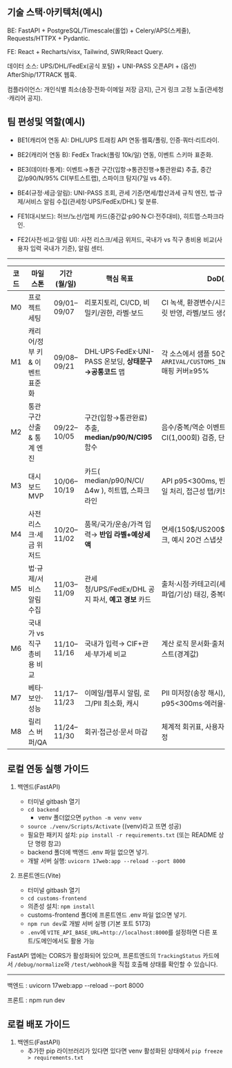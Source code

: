 ## 기술 스택·아키텍처(예시)

BE: FastAPI + PostgreSQL/Timescale(롤업) + Celery/APS(스케줄), Requests/HTTPX + Pydantic.

FE: React + Recharts/visx, Tailwind, SWR/React Query.

데이터 소스: UPS/DHL/FedEx(공식 포털) + UNI-PASS 오픈API + (옵션) AfterShip/17TRACK 웹훅. 

컴플라이언스: 개인식별 최소(송장·전화·이메일 저장 금지), 근거 링크 고정 노출(관세청·캐리어 공지).

## 팀 편성및 역할(예시)

- BE1(캐리어 연동 A): DHL/UPS 트래킹 API 연동·웹훅/폴링, 인증·쿼터·리트라이.

- BE2(캐리어 연동 B): FedEx Track(폴링 10k/일) 연동, 이벤트 스키마 표준화. 

- BE3(데이터·통계): 이벤트→통관 구간(입항→통관진행→통관완료) 추출, 중간값/p90/N/95% CI(부트스트랩), 스파이크 탐지(7일 vs 4주).

- BE4(규정·세금·알림): UNI-PASS 조회, 관세 기준/면세/합산과세 규칙 엔진, 법·규제/서비스 알림 수집(관세청·UPS/FedEx/DHL) 및 분류. 

- FE1(대시보드): 허브/노선/업체 카드(중간값·p90·N·CI·전주대비), 히트맵·스파크라인.

- FE2(사전·비교·알림 UI): 사전 리스크/세금 위저드, 국내가 vs 직구 총비용 비교(사용자 입력 국내가 기준), 알림 센터.

---

| 코드 | 마일스톤               | 기간(월/일)     | 핵심 목표                                       | DoD(요약)                                                           |
| -- | ------------------ | ----------- | ------------------------------------------- | ----------------------------------------------------------------- |
| M0 | 프로젝트 세팅            | 09/01–09/07 | 리포지토리, CI/CD, 비밀키/권한, 라벨·보드                 | CI 녹색, 환경변수/시크릿 정리, 이슈 템플릿 반영, 라벨/보드 생성                           |
| M1 | 캐리어/정부 키 & 이벤트 표준화 | 09/08–09/21 | DHL·UPS·FedEx·UNI-PASS 온보딩, **상태문구→공통코드** 맵 | 각 소스에서 샘플 50건 수집, `ARRIVAL/CUSTOMS_IN_PROGRESS/CLEARED` 매핑 커버≥95% |
| M2 | 통관구간 산출 & 통계 엔진    | 09/22–10/05 | 구간(입항→통관완료) 추출, **median/p90/N/CI95** 함수    | 음수/중복/역순 이벤트 방어, 부트스트랩 CI(1,000회) 검증, 단위테스트 p95<1s                |
| M3 | 대시보드 MVP           | 10/06–10/19 | 카드( median/p90/N/CI/Δ4w ), 히트맵, 스파크라인       | API p95<300ms, 빈·저신뢰(N<30) 스타일 처리, 접근성 탭/키보드 동작                   |
| M4 | 사전 리스크·세금 위저드      | 10/20–11/02 | 품목/국가/운송/가격 입력→ **반입 라벨+예상세액**              | 면세(150\$/US200\$) 규칙 반영·출처 링크, 예시 20건 스냅샷 리포트                     |
| M5 | 법·규제/서비스 알림 수집     | 11/03–11/09 | 관세청/UPS/FedEx/DHL 공지 파서, **예고 경보** 카드       | 출처·시점·카테고리(세금/서류/검역/운임/파업/기상) 태깅, 중복머지 규칙                         |
| M6 | 국내가 vs 직구 총비용 비교   | 11/10–11/16 | 국내가 입력→ CIF+관세·부가세 비교                       | 계산 로직 문서화·출처 링크, 10건 회귀테스트(경계값)                                   |
| M7 | 베타·보안·성능           | 11/17–11/23 | 이메일/웹푸시 알림, 로그/PII 최소화, 캐시                  | PII 미저장(송장 해시), 알림 쿨다운, p95<300ms·에러율<1%                          |
| M8 | 릴리스 버퍼/QA          | 11/24–11/30 | 회귀·접근성·문서 마감                                | 체계적 회귀표, 사용자 가이드/면책·근거 고정                                         |

## 로컬 연동 실행 가이드

1. 백엔드(FastAPI)
   - 터미널 gitbash 열기
   - `cd backend`
	 - venv 폴더없으면 `python -m venv venv`
   - `source ./venv/Scripts/Activate` ((venv)라고 뜨면 성공)
   - 필요한 패키지 설치: `pip install -r requirements.txt` (또는 README 상단 명령 참고)
   - backend 폴더에 백엔드 .env 파일 없으면 넣기.
   - 개발 서버 실행: `uvicorn 17web:app --reload --port 8000`

2. 프론트엔드(Vite)
   - 터미널 gitbash 열기
   - `cd customs-frontend`
   - 의존성 설치: `npm install`
   - customs-frontend 폴더에 프론트엔드 .env 파일 없으면 넣기.
   - `npm run dev`로 개발 서버 실행 (기본 포트 5173)
   - `.env`에 `VITE_API_BASE_URL=http://localhost:8000`를 설정하면 다른 포트/도메인에서도 활용 가능

FastAPI 앱에는 CORS가 활성화되어 있으며, 프론트엔드의 `TrackingStatus` 카드에서 `/debug/normalize`와 `/test/webhook`을 직접 호출해 상태를 확인할 수 있습니다.

---

백엔드 : uvicorn 17web:app --reload --port 8000

프론트 : npm run dev

## 로컬 배포 가이드
1. 백엔드(FastAPI)
   - 추가한 pip 라이브러리가 있다면 있다면 venv 활성화된 상태에서 `pip freeze > requirements.txt`
